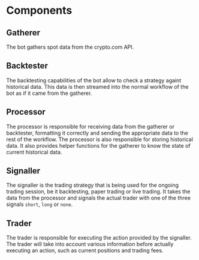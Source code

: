 # Components

## Gatherer

The bot gathers spot data from the crypto.com API.

## Backtester

The backtesting capabilities of the bot allow to check a strategy againt historical data. This data is then streamed into the normal workflow of the bot as if it came from the gatherer.

## Processor

The processor is responsible for receiving data from the gatherer or backtester, formatting it correctly and sending the appropriate data to the rest of the workflow. The processor is also responsible for storing historical data. It also provides helper functions for the gatherer to know the state of current historical data.

## Signaller

The signaller is the trading strategy that is being used for the ongoing trading session, be it backtesting, paper trading or live trading.
It takes the data from the processor and signals the actual trader with one of the three signals `short`, `long` or `none`.

## Trader

The trader is responsible for executing the action provided by the signaller. The trader will take into account various information before actually executing an action, such as current positions and trading fees.